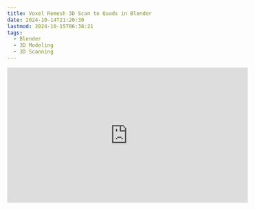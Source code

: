 ```yaml
---
title: Voxel Remesh 3D Scan to Quads in Blender
date: 2024-10-14T21:20:30
lastmod: 2024-10-15T06:38:21
tags:
  - Blender
  - 3D Modeling
  - 3D Scanning
---
```


<div class="iframe-16-9-container">
<iframe class="youTubeIframe" width="560" height="315" src="https://www.youtube.com/embed/-8A4AWW4y24?rel=0" title="YouTube video player" frameborder="0" allow="accelerometer; autoplay; clipboard-write; encrypted-media; gyroscope; picture-in-picture; web-share" allowfullscreen></iframe>
</div>
</div>

